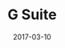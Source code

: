---
layout: site
title: "G Suite"
date: 2017-03-10
categories: [google]
version: 1.6.4
major: 1
minor: 6
patch: 4
slug: g-suite
link: https://gsuite.google.com/
submitter: lpolepeddi
permalink: /sites/:slug
---